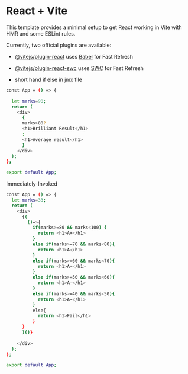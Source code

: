 # React + Vite

This template provides a minimal setup to get React working in Vite with HMR and some ESLint rules.

Currently, two official plugins are available:

- [@vitejs/plugin-react](https://github.com/vitejs/vite-plugin-react/blob/main/packages/plugin-react/README.md) uses [Babel](https://babeljs.io/) for Fast Refresh
- [@vitejs/plugin-react-swc](https://github.com/vitejs/vite-plugin-react-swc) uses [SWC](https://swc.rs/) for Fast Refresh

- short hand if else in jmx file
```bash
const App = () => {

  let marks=90;
  return (
    <div>
      {
      marks>80?
      <h1>Brilliant Result</h1>
      :
      <h1>Average result</h1>
      }
    </div>
  );
};

export default App;
```

Immediately-Invoked

```bash
const App = () => {
  let marks=33;
  return (
    <div>
      {(
        ()=>{
          if(marks>=80 && marks<100) {
            return <h1>A+</h1>
          }
          else if(marks>=70 && marks<80){
            return <h1>A</h1>
          }
          else if(marks>=60 && marks<70){
            return <h1>A-</h1>
          }
          else if(marks>=50 && marks<60){
            return <h1>A-</h1>
          }
          else if(marks>=40 && marks<50){
            return <h1>A-</h1>
          }
          else{
            return <h1>Fail</h1>
          }
      }
      )()}
      
    </div>
  );
};

export default App;
```